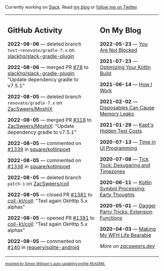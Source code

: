 Currently working on [Slack](https://slack.com/). Read [my blog](https://zacsweers.dev/) or [follow me on Twitter](https://twitter.com/ZacSweers).

<table><tr><td valign="top" width="60%">

## GitHub Activity
<!-- githubActivity starts -->
**2022-08-06** — deleted branch `test-renovate/gradle-7.x` on [slackhq/slack-gradle-plugin](https://github.com/slackhq/slack-gradle-plugin)

**2022-08-06** — merged PR [#78](https://github.com/slackhq/slack-gradle-plugin/pull/78) to [slackhq/slack-gradle-plugin](https://github.com/slackhq/slack-gradle-plugin): "Update dependency gradle to v7.5.1"

**2022-08-05** — deleted branch `renovate/gradle-7.x` on [ZacSweers/MoshiX](https://github.com/ZacSweers/MoshiX)

**2022-08-05** — merged PR [#318](https://github.com/ZacSweers/MoshiX/pull/318) to [ZacSweers/MoshiX](https://github.com/ZacSweers/MoshiX): "Update dependency gradle to v7.5.1"

**2022-08-05** — commented on [#1339](https://github.com/square/kotlinpoet/issues/1339#issuecomment-1207093656) in [square/kotlinpoet](https://github.com/square/kotlinpoet)

**2022-08-05** — commented on [#1336](https://github.com/square/kotlinpoet/issues/1336#issuecomment-1207071038) in [square/kotlinpoet](https://github.com/square/kotlinpoet)

**2022-08-05** — deleted branch `patch-1` on [ZacSweers/coil](https://github.com/ZacSweers/coil)

**2022-08-05** — closed PR [#1381](https://github.com/coil-kt/coil/pull/1381) to [coil-kt/coil](https://github.com/coil-kt/coil): "Test again OkHttp 5.x alphas"

**2022-08-05** — opened PR [#1381](https://github.com/coil-kt/coil/pull/1381) to [coil-kt/coil](https://github.com/coil-kt/coil): "Test again OkHttp 5.x alphas"

**2022-08-05** — commented on [#140](https://github.com/requery/sqlite-android/issues/140#issuecomment-1206616836) in [requery/sqlite-android](https://github.com/requery/sqlite-android)
<!-- githubActivity ends -->
</td><td valign="top" width="40%">

## On My Blog
<!-- blog starts -->
**2022-05-23** — [You Are Not Blocked](https://www.zacsweers.dev/you-are-not-blocked/)

**2021-07-23** — [Optimizing Your Kotlin Build](https://www.zacsweers.dev/optimizing-your-kotlin-build/)

**2021-06-14** — [How I Work](https://www.zacsweers.dev/how-i-work/)

**2021-02-02** — [Disposables Can Cause Memory Leaks](https://www.zacsweers.dev/disposables-can-cause-memory-leaks/)

**2021-01-29** — [Kapt's Hidden Test Costs](https://www.zacsweers.dev/kapts-hidden-test-costs/)

**2020-07-13** — [Time in UI Programming](https://www.zacsweers.dev/time-in-ui/)

**2020-07-08** — [Tick Tock: Desugaring and Timezones](https://www.zacsweers.dev/ticktock-desugaring-timezones/)

**2020-06-11** — [Kotlin Symbol Processing: Early Thoughts](https://www.zacsweers.dev/kotlin-symbol-processor-early-thoughts/)

**2020-05-01** — [Dagger Party Tricks: Extension Functions](https://www.zacsweers.dev/dagger-party-tricks-extension-functions/)

**2020-04-03** — [Making My WFH Life Bearable](https://www.zacsweers.dev/making-wfh-life-bearable/)
<!-- blog ends -->
_More on [zacsweers.dev](https://zacsweers.dev/)_
</td></tr></table>

<sub><a href="https://simonwillison.net/2020/Jul/10/self-updating-profile-readme/">Inspired by Simon Willison's auto-updating profile README.</a></sub>
